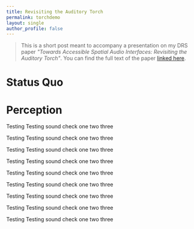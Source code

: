 ```yaml
---
title: Revisiting the Auditory Torch
permalink: torchdemo
layout: single
author_profile: false
---
```



> This is a short post meant to accompany a presentation on my DRS paper *"Towards Accessible Spatial Audio Interfaces: Revisiting the Auditory Torch"*. You can find the full text of the paper [linked here]().

# Status Quo

# Perception




<div class = "torchgridcontainer">

<div class = "torchitemA">

Testing Testing sound check one two three

</div>

<div class = "torchitemB">

Testing Testing sound check one two three
</div>

<div class = "torchitemC">

Testing Testing sound check one two three
</div>

<div class = "torchitemD">

Testing Testing sound check one two three
</div>

<div class = "torchitemE">

Testing Testing sound check one two three
</div>

<div class = "torchitemF">

Testing Testing sound check one two three
</div>

<div class = "torchitemG">

Testing Testing sound check one two three
</div>

<div class = "torchitemH">

Testing Testing sound check one two three
</div>

<div class = "torchitemI">

Testing Testing sound check one two three
</div>

</div>